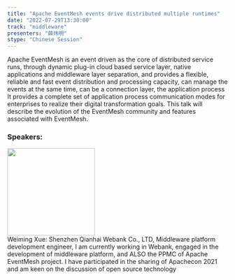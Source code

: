 ```yaml
---
title: "Apache EventMesh events drive distributed multiple runtimes"
date: "2022-07-29T13:30:00"
track: "middleware"
presenters: "薛炜明"
stype: "Chinese Session"
---
```

Apache EventMesh is an event driven as the core of distributed service runs, through dynamic plug-in cloud based service layer, native applications and middleware layer separation, and provides a flexible, reliable and fast event distribution and processing capacity, can manage the events at the same time, can be a connection layer, the application process It provides a complete set of application process communication modes for enterprises to realize their digital transformation goals. This talk will describe the evolution of the EventMesh community and features associated with EventMesh.
 ### Speakers: 
 <img src="images/speaker/1088.png" width="200" /><br>Weiming Xue: Shenzhen Qianhai Webank Co., LTD, Middleware platform development engineer, I am currently working in Webank, engaged in the development of middleware platform, and ALSO the PPMC of Apache EventMesh project. I have participated in the sharing of Apachecon 2021 and am keen on the discussion of open source technology

 